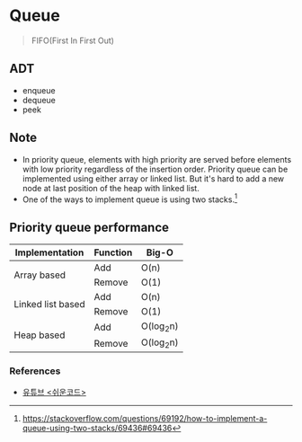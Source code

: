 # Queue

> FIFO(First In First Out)

## ADT

- enqueue
- dequeue
- peek

## Note

- In priority queue, elements with high priority are served before elements with low priority regardless of the insertion order. Priority queue can be implemented using either array or linked list. But it's hard to add a new node at last position of the heap with linked list.
- One of the ways to implement queue is using two stacks.[^queue_using_two_stacks]

## Priority queue performance

<table>
    <thead>
        <tr>
            <th>Implementation</th>
            <th>Function</th>
            <th>Big-O</th>
        </tr>
    </thead>
    <tbody>
        <tr>
            <td rowspan=4>Array based</td>
            <td rowspan=2>Add</td>
        </tr>
        <tr>
            <td>O(n)</td>
        </tr>
        <tr>
            <td rowspan=2>Remove</td>
        </tr>
        <tr>
            <td>O(1)</td>
        </tr>
        <tr>
            <td rowspan=2>Linked list based</td>
            <td>Add</td>
            <td>O(n)</td>
        </tr>
        <tr>
            <td>Remove</td>
            <td>O(1)</td>
        </tr>
        <tr>
            <td rowspan=2>Heap based</td>
            <td>Add</td>
            <td>O(log<sub>2</sub>n)</td>
        </tr>
        <tr>
            <td>Remove</td>
            <td>O(log<sub>2</sub>n)</td>
        </tr>
    </tbody>
</table>

### References

- [유튜브 <쉬운코드>][ref1]

[ref1]: <https://www.youtube.com/watch?v=-2YpvLCT5F8&list=PLcXyemr8ZeoR82N8uZuG9xVrFIfdnLd72&index=1>
[^queue_using_two_stacks]: https://stackoverflow.com/questions/69192/how-to-implement-a-queue-using-two-stacks/69436#69436
